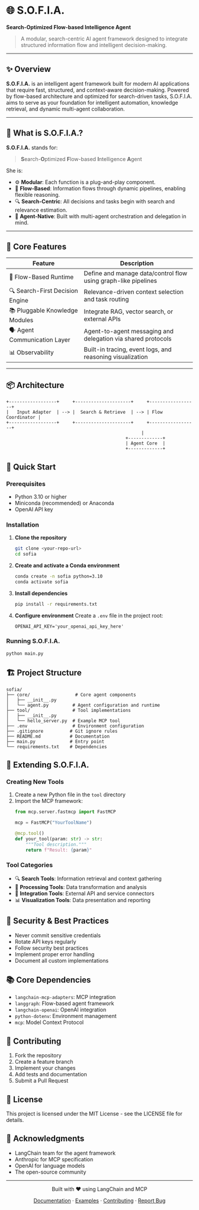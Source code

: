 # 🌐 S.O.F.I.A.  
**Search-Optimized Flow-based Intelligence Agent**

> A modular, search-centric AI agent framework designed to integrate structured information flow and intelligent decision-making.

---

## ✨ Overview

**S.O.F.I.A.** is an intelligent agent framework built for modern AI applications that require fast, structured, and context-aware decision-making. Powered by flow-based architecture and optimized for search-driven tasks, S.O.F.I.A. aims to serve as your foundation for intelligent automation, knowledge retrieval, and dynamic multi-agent collaboration.

---

## 🧠 What is S.O.F.I.A.?

**S.O.F.I.A.** stands for:

> **S**earch-**O**ptimized **F**low-based **I**ntelligence **A**gent

She is:
- ⚙️ **Modular**: Each function is a plug-and-play component.
- 🌊 **Flow-Based**: Information flows through dynamic pipelines, enabling flexible reasoning.
- 🔍 **Search-Centric**: All decisions and tasks begin with search and relevance estimation.
- 🤖 **Agent-Native**: Built with multi-agent orchestration and delegation in mind.

---

## 🔧 Core Features

| Feature | Description |
|---------|-------------|
| 🧩 Flow-Based Runtime | Define and manage data/control flow using graph-like pipelines |
| 🔍 Search-First Decision Engine | Relevance-driven context selection and task routing |
| 📚 Pluggable Knowledge Modules | Integrate RAG, vector search, or external APIs |
| 🗣️ Agent Communication Layer | Agent-to-agent messaging and delegation via shared protocols |
| 📊 Observability | Built-in tracing, event logs, and reasoning visualization |

---

## 📦 Architecture

```plaintext
+------------------+     +---------------------+     +------------------+
|   Input Adapter  | --> |  Search & Retrieve  | --> | Flow Coordinator |
+------------------+     +---------------------+     +------------------+
                                                   |
                                             +-------------+
                                             | Agent Core  |
                                             +-------------+
```

## 🚀 Quick Start

### Prerequisites

- Python 3.10 or higher
- Miniconda (recommended) or Anaconda
- OpenAI API key

### Installation

1. **Clone the repository**
   ```bash
   git clone <your-repo-url>
   cd sofia
   ```

2. **Create and activate a Conda environment**
   ```bash
   conda create -n sofia python=3.10
   conda activate sofia
   ```

3. **Install dependencies**
   ```bash
   pip install -r requirements.txt
   ```

4. **Configure environment**
   Create a `.env` file in the project root:
   ```env
   OPENAI_API_KEY='your_openai_api_key_here'
   ```

### Running S.O.F.I.A.

```bash
python main.py
```

## 🏗️ Project Structure

```
sofia/
├── core/                 # Core agent components
│   ├── __init__.py
│   └── agent.py         # Agent configuration and runtime
├── tool/                # Tool implementations
│   ├── __init__.py
│   └── hello_server.py  # Example MCP tool
├── .env                 # Environment configuration
├── .gitignore          # Git ignore rules
├── README.md           # Documentation
├── main.py             # Entry point
└── requirements.txt    # Dependencies
```

## 🔌 Extending S.O.F.I.A.

### Creating New Tools

1. Create a new Python file in the `tool` directory
2. Import the MCP framework:
   ```python
   from mcp.server.fastmcp import FastMCP

   mcp = FastMCP("YourToolName")

   @mcp.tool()
   def your_tool(param: str) -> str:
       """Tool description."""
       return f"Result: {param}"
   ```

### Tool Categories

- 🔍 **Search Tools**: Information retrieval and context gathering
- 🧮 **Processing Tools**: Data transformation and analysis
- 🤝 **Integration Tools**: External API and service connectors
- 📊 **Visualization Tools**: Data presentation and reporting

## 🔐 Security & Best Practices

- Never commit sensitive credentials
- Rotate API keys regularly
- Follow security best practices
- Implement proper error handling
- Document all custom implementations

## 📚 Core Dependencies

- `langchain-mcp-adapters`: MCP integration
- `langgraph`: Flow-based agent framework
- `langchain-openai`: OpenAI integration
- `python-dotenv`: Environment management
- `mcp`: Model Context Protocol

## 🤝 Contributing

1. Fork the repository
2. Create a feature branch
3. Implement your changes
4. Add tests and documentation
5. Submit a Pull Request

## 📄 License

This project is licensed under the MIT License - see the LICENSE file for details.

## 🙏 Acknowledgments

- LangChain team for the agent framework
- Anthropic for MCP specification
- OpenAI for language models
- The open-source community

---

<div align="center">
Built with ❤️ using LangChain and MCP

[Documentation](#) · [Examples](#) · [Contributing](#) · [Report Bug](#)
</div> 